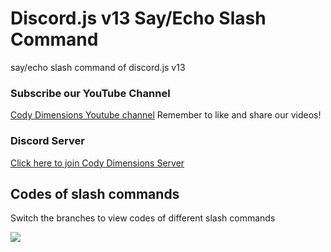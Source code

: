 # Discord.js v13 Say/Echo Slash Command
say/echo slash command of discord.js v13

### Subscribe our YouTube Channel
[Cody Dimensions Youtube channel](https://www.youtube.com/channel/UChCwEZuaY3fsYRLp5WZ3ZJg)
Remember to like and share our videos!

### Discord Server
[Click here to join Cody Dimensions Server](https://discord.gg/D8RPg7YSJv)


## Codes of slash commands
Switch the branches to view codes of different slash commands

<img src="https://i.imgur.com/FIgLPRr.png"/>
